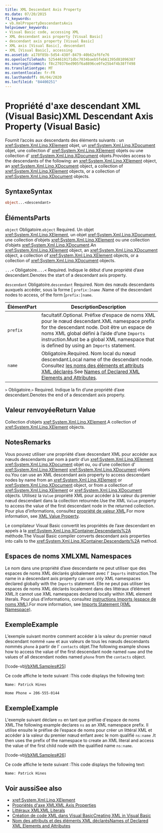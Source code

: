 ```yaml
---
title: XML Descendant Axis Property
ms.date: 07/20/2015
f1_keywords:
- vb.XmlPropertyDescendantsAxis
helpviewer_keywords:
- Visual Basic code, accessing XML
- XML descendant axis property [Visual Basic]
- descendant axis property [Visual Basic]
- XML axis [Visual Basic], descendant
- XML [Visual Basic], accessing
ms.assetid: a178f85b-5d54-438f-8479-40b62af6fe76
ms.openlocfilehash: 52544619171dbc7034baeb5feb61395d81096387
ms.sourcegitcommit: f8c270376ed905f6a8896ce0fe25b4f4b38ff498
ms.translationtype: MT
ms.contentlocale: fr-FR
ms.lasthandoff: 06/04/2020
ms.locfileid: "84400251"
---
```

# <a name="xml-descendant-axis-property-visual-basic"></a><span data-ttu-id="84d77-102">Propriété d'axe descendant XML (Visual Basic)</span><span class="sxs-lookup"><span data-stu-id="84d77-102">XML Descendant Axis Property (Visual Basic)</span></span>

<span data-ttu-id="84d77-103">Fournit l’accès aux descendants des éléments suivants : un <xref:System.Xml.Linq.XElement> objet, un <xref:System.Xml.Linq.XDocument> objet, une collection d' <xref:System.Xml.Linq.XElement> objets ou une collection d' <xref:System.Xml.Linq.XDocument> objets.</span><span class="sxs-lookup"><span data-stu-id="84d77-103">Provides access to the descendants of the following: an <xref:System.Xml.Linq.XElement> object, an <xref:System.Xml.Linq.XDocument> object, a collection of <xref:System.Xml.Linq.XElement> objects, or a collection of <xref:System.Xml.Linq.XDocument> objects.</span></span>

## <a name="syntax"></a><span data-ttu-id="84d77-104">Syntaxe</span><span class="sxs-lookup"><span data-stu-id="84d77-104">Syntax</span></span>

```vb
object...<descendant>
```

## <a name="parts"></a><span data-ttu-id="84d77-105">Éléments</span><span class="sxs-lookup"><span data-stu-id="84d77-105">Parts</span></span>

<span data-ttu-id="84d77-106">`object` Obligatoire.</span><span class="sxs-lookup"><span data-stu-id="84d77-106">`object` Required.</span></span> <span data-ttu-id="84d77-107">Un objet <xref:System.Xml.Linq.XElement>, un objet <xref:System.Xml.Linq.XDocument>, une collection d’objets <xref:System.Xml.Linq.XElement> ou une collection d’objets <xref:System.Xml.Linq.XDocument>.</span><span class="sxs-lookup"><span data-stu-id="84d77-107">An <xref:System.Xml.Linq.XElement> object, an <xref:System.Xml.Linq.XDocument> object, a collection of <xref:System.Xml.Linq.XElement> objects, or a collection of <xref:System.Xml.Linq.XDocument> objects.</span></span>

<span data-ttu-id="84d77-108">`...<` Obligatoire.</span><span class="sxs-lookup"><span data-stu-id="84d77-108">`...<` Required.</span></span> <span data-ttu-id="84d77-109">Indique le début d’une propriété d’axe descendant.</span><span class="sxs-lookup"><span data-stu-id="84d77-109">Denotes the start of a descendant axis property.</span></span>

<span data-ttu-id="84d77-110">`descendant` Obligatoire.</span><span class="sxs-lookup"><span data-stu-id="84d77-110">`descendant` Required.</span></span> <span data-ttu-id="84d77-111">Nom des nœuds descendants auxquels accéder, sous la forme [ `prefix:]name` .</span><span class="sxs-lookup"><span data-stu-id="84d77-111">Name of the descendant nodes to access, of the form [`prefix:]name`.</span></span>

|<span data-ttu-id="84d77-112">Élément</span><span class="sxs-lookup"><span data-stu-id="84d77-112">Part</span></span>|<span data-ttu-id="84d77-113">Description</span><span class="sxs-lookup"><span data-stu-id="84d77-113">Description</span></span>|
|----------|-----------------|
|`prefix`|<span data-ttu-id="84d77-114">facultatif.</span><span class="sxs-lookup"><span data-stu-id="84d77-114">Optional.</span></span> <span data-ttu-id="84d77-115">Préfixe d’espace de noms XML pour le nœud descendant.</span><span class="sxs-lookup"><span data-stu-id="84d77-115">XML namespace prefix for the descendant node.</span></span> <span data-ttu-id="84d77-116">Doit être un espace de noms XML global défini à l’aide d’une `Imports` instruction.</span><span class="sxs-lookup"><span data-stu-id="84d77-116">Must be a global XML namespace that is defined by using an `Imports` statement.</span></span>|
|`name`|<span data-ttu-id="84d77-117">Obligatoire.</span><span class="sxs-lookup"><span data-stu-id="84d77-117">Required.</span></span> <span data-ttu-id="84d77-118">Nom local du nœud descendant.</span><span class="sxs-lookup"><span data-stu-id="84d77-118">Local name of the descendant node.</span></span> <span data-ttu-id="84d77-119">Consultez [les noms des éléments et attributs XML déclarés](../../programming-guide/language-features/xml/names-of-declared-xml-elements-and-attributes.md).</span><span class="sxs-lookup"><span data-stu-id="84d77-119">See [Names of Declared XML Elements and Attributes](../../programming-guide/language-features/xml/names-of-declared-xml-elements-and-attributes.md).</span></span>|

<span data-ttu-id="84d77-120">`>` Obligatoire.</span><span class="sxs-lookup"><span data-stu-id="84d77-120">`>` Required.</span></span> <span data-ttu-id="84d77-121">Indique la fin d’une propriété d’axe descendant.</span><span class="sxs-lookup"><span data-stu-id="84d77-121">Denotes the end of a descendant axis property.</span></span>

## <a name="return-value"></a><span data-ttu-id="84d77-122">Valeur renvoyée</span><span class="sxs-lookup"><span data-stu-id="84d77-122">Return Value</span></span>

<span data-ttu-id="84d77-123">Collection d’objets <xref:System.Xml.Linq.XElement>.</span><span class="sxs-lookup"><span data-stu-id="84d77-123">A collection of <xref:System.Xml.Linq.XElement> objects.</span></span>

## <a name="remarks"></a><span data-ttu-id="84d77-124">Notes</span><span class="sxs-lookup"><span data-stu-id="84d77-124">Remarks</span></span>

<span data-ttu-id="84d77-125">Vous pouvez utiliser une propriété d’axe descendant XML pour accéder aux nœuds descendants par nom à partir d’un <xref:System.Xml.Linq.XElement> <xref:System.Xml.Linq.XDocument> objet ou, ou d’une collection d' <xref:System.Xml.Linq.XElement> <xref:System.Xml.Linq.XDocument> objets ou.</span><span class="sxs-lookup"><span data-stu-id="84d77-125">You can use an XML descendant axis property to access descendant nodes by name from an <xref:System.Xml.Linq.XElement> or <xref:System.Xml.Linq.XDocument> object, or from a collection of <xref:System.Xml.Linq.XElement> or <xref:System.Xml.Linq.XDocument> objects.</span></span> <span data-ttu-id="84d77-126">Utilisez la `Value` propriété XML pour accéder à la valeur du premier nœud descendant dans la collection retournée.</span><span class="sxs-lookup"><span data-stu-id="84d77-126">Use the XML `Value` property to access the value of the first descendant node in the returned collection.</span></span> <span data-ttu-id="84d77-127">Pour plus d’informations, consultez [propriété de valeur XML](xml-value-property.md).</span><span class="sxs-lookup"><span data-stu-id="84d77-127">For more information, see [XML Value Property](xml-value-property.md).</span></span>

<span data-ttu-id="84d77-128">Le compilateur Visual Basic convertit les propriétés de l’axe descendant en appels à la <xref:System.Xml.Linq.XContainer.Descendants%2A> méthode.</span><span class="sxs-lookup"><span data-stu-id="84d77-128">The Visual Basic compiler converts descendant axis properties into calls to the <xref:System.Xml.Linq.XContainer.Descendants%2A> method.</span></span>

## <a name="xml-namespaces"></a><span data-ttu-id="84d77-129">Espaces de noms XML</span><span class="sxs-lookup"><span data-stu-id="84d77-129">XML Namespaces</span></span>

<span data-ttu-id="84d77-130">Le nom dans une propriété d’axe descendante ne peut utiliser que des espaces de noms XML déclarés globalement avec l' `Imports` instruction.</span><span class="sxs-lookup"><span data-stu-id="84d77-130">The name in a descendant axis property can use only XML namespaces declared globally with the `Imports` statement.</span></span> <span data-ttu-id="84d77-131">Elle ne peut pas utiliser les espaces de noms XML déclarés localement dans des littéraux d’élément XML.</span><span class="sxs-lookup"><span data-stu-id="84d77-131">It cannot use XML namespaces declared locally within XML element literals.</span></span> <span data-ttu-id="84d77-132">Pour plus d’informations, consultez [instructions Imports (espace de noms XML)](../statements/imports-statement-xml-namespace.md).</span><span class="sxs-lookup"><span data-stu-id="84d77-132">For more information, see [Imports Statement (XML Namespace)](../statements/imports-statement-xml-namespace.md).</span></span>

## <a name="example"></a><span data-ttu-id="84d77-133">Exemple</span><span class="sxs-lookup"><span data-stu-id="84d77-133">Example</span></span>

<span data-ttu-id="84d77-134">L’exemple suivant montre comment accéder à la valeur du premier nœud descendant nommé `name` et aux valeurs de tous les nœuds descendants nommés `phone` à partir de l' `contacts` objet.</span><span class="sxs-lookup"><span data-stu-id="84d77-134">The following example shows how to access the value of the first descendant node named `name` and the values of all descendant nodes named `phone` from the `contacts` object.</span></span>

[!code-vb[VbXMLSamples#25](~/samples/snippets/visualbasic/VS_Snippets_VBCSharp/VbXMLSamples/VB/XMLSamples11.vb#25)]

<span data-ttu-id="84d77-135">Ce code affiche le texte suivant :</span><span class="sxs-lookup"><span data-stu-id="84d77-135">This code displays the following text:</span></span>

`Name: Patrick Hines`

`Home Phone = 206-555-0144`

## <a name="example"></a><span data-ttu-id="84d77-136">Exemple</span><span class="sxs-lookup"><span data-stu-id="84d77-136">Example</span></span>

<span data-ttu-id="84d77-137">L'exemple suivant déclare `ns` en tant que préfixe d'espace de noms XML.</span><span class="sxs-lookup"><span data-stu-id="84d77-137">The following example declares `ns` as an XML namespace prefix.</span></span> <span data-ttu-id="84d77-138">Il utilise ensuite le préfixe de l’espace de noms pour créer un littéral XML et accéder à la valeur du premier nœud enfant avec le nom qualifié `ns:name` .</span><span class="sxs-lookup"><span data-stu-id="84d77-138">It then uses the prefix of the namespace to create an XML literal and access the value of the first child node with the qualified name `ns:name`.</span></span>

[!code-vb[VbXMLSamples#26](~/samples/snippets/visualbasic/VS_Snippets_VBCSharp/VbXMLSamples/VB/XMLSamples12.vb#26)]

<span data-ttu-id="84d77-139">Ce code affiche le texte suivant :</span><span class="sxs-lookup"><span data-stu-id="84d77-139">This code displays the following text:</span></span>

`Name: Patrick Hines`

## <a name="see-also"></a><span data-ttu-id="84d77-140">Voir aussi</span><span class="sxs-lookup"><span data-stu-id="84d77-140">See also</span></span>

- <xref:System.Xml.Linq.XElement>
- [<span data-ttu-id="84d77-141">Propriétés d'axe XML</span><span class="sxs-lookup"><span data-stu-id="84d77-141">XML Axis Properties</span></span>](index.md)
- [<span data-ttu-id="84d77-142">Littéraux XML</span><span class="sxs-lookup"><span data-stu-id="84d77-142">XML Literals</span></span>](../xml-literals/index.md)
- [<span data-ttu-id="84d77-143">Création de code XML dans Visual Basic</span><span class="sxs-lookup"><span data-stu-id="84d77-143">Creating XML in Visual Basic</span></span>](../../programming-guide/language-features/xml/creating-xml.md)
- [<span data-ttu-id="84d77-144">Nom des attributs et des éléments XML déclarés</span><span class="sxs-lookup"><span data-stu-id="84d77-144">Names of Declared XML Elements and Attributes</span></span>](../../programming-guide/language-features/xml/names-of-declared-xml-elements-and-attributes.md)
